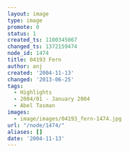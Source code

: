 ```yaml
---
layout: image
type: image
promote: 0
status: 1
created_ts: 1100345067
changed_ts: 1372159474
node_id: 1474
title: 04193 Fern
author: anj
created: '2004-11-13'
changed: '2013-06-25'
tags:
  - Highlights
  - 2004/01 - January 2004
  - Abel Tasman
images:
  - image/images/04193_fern-1474.jpg
url: "/node/1474/"
aliases: []
date: '2004-11-13'
---
```


